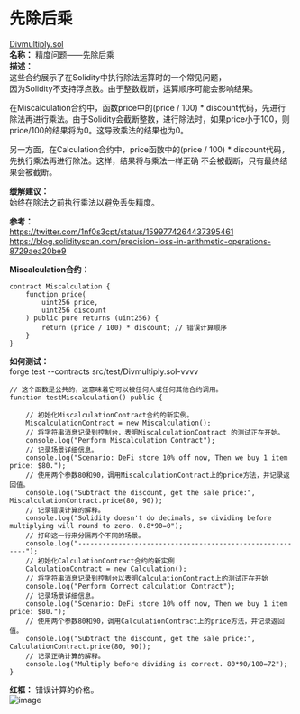 # 先除后乘  
[Divmultiply.sol](https://github.com/SunWeb3Sec/DeFiVulnLabs/blob/main/src/test/Divmultiply.sol)  
**名称：** 精度问题——先除后乘  
**描述：**  
这些合约展示了在Solidity中执行除法运算时的一个常见问题，  
因为Solidity不支持浮点数。由于整数截断，运算顺序可能会影响结果。   

在Miscalculation合约中，函数price中的(price / 100) * discount代码，先进行除法再进行乘法。由于Solidity会截断整数，进行除法时，如果price小于100，则price/100的结果将为0。这导致乘法的结果也为0。  

另一方面，在Calculation合约中，price函数中的(price / 100) * discount代码，先执行乘法再进行除法。这样，结果将与乘法一样正确
不会被截断，只有最终结果会被截断。  

**缓解建议：**  
始终在除法之前执行乘法以避免丢失精度。  

**参考：**  
https://twitter.com/1nf0s3cpt/status/1599774264437395461  
https://blog.solidityscan.com/precision-loss-in-arithmetic-operations-8729aea20be9  


**Miscalculation合约：**  
```
contract Miscalculation {
    function price(
        uint256 price,
        uint256 discount
    ) public pure returns (uint256) {
        return (price / 100) * discount; // 错误计算顺序
    }
}
``` 
**如何测试：**  
forge test --contracts src/test/Divmultiply.sol-vvvv  
```
// 这个函数是公共的，这意味着它可以被任何人或任何其他合约调用。
function testMiscalculation() public {

    // 初始化MiscalculationContract合约的新实例。
    MiscalculationContract = new Miscalculation();
    // 将字符串消息记录到控制台，表明MiscalculationContract 的测试正在开始。
    console.log("Perform Miscalculation Contract");
    // 记录场景详细信息。
    console.log("Scenario: DeFi store 10% off now, Then we buy 1 item price: $80.");
    // 使用两个参数80和90，调用MiscalculationContract上的price方法，并记录返回值。
    console.log("Subtract the discount, get the sale price:", MiscalculationContract.price(80, 90));
    // 记录错误计算的解释。
    console.log("Solidity doesn't do decimals, so dividing before multiplying will round to zero. 0.8*90=0");
    // 打印这一行来分隔两个不同的场景。
    console.log("---------------------------------------------------------");
    // 初始化CalculationContract合约的新实例
    CalculationContract = new Calculation();
    // 将字符串消息记录到控制台以表明CalculationContract上的测试正在开始
    console.log("Perform Correct calculation Contract");
    // 记录场景详细信息。
    console.log("Scenario: DeFi store 10% off now, Then we buy 1 item price: $80.");
    // 使用两个参数80和90，调用CalculationContract上的price方法，并记录返回值。
    console.log("Subtract the discount, get the sale price:", CalculationContract.price(80, 90));
    // 记录正确计算的解释。
    console.log("Multiply before dividing is correct. 80*90/100=72");
}
``` 
**红框：** 错误计算的价格。  
![image](https://web3sec.notion.site/image/https%3A%2F%2Fs3-us-west-2.amazonaws.com%2Fsecure.notion-static.com%2F2b465dc4-450f-4801-89dc-e78a6a6fa258%2FUntitled.png?table=block&id=512f6552-c031-4746-9962-ce67cbd8bba9&spaceId=369b5001-5511-4fe6-a099-48af1d841f20&width=2000&userId=&cache=v2)
